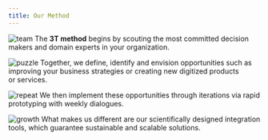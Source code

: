 ```yaml
---
title: Our Method
---
```

![team]()
The **3T method** begins by scouting the most committed decision makers and domain experts in your organization.

![puzzle]()
Together, we define, identify and envision opportunities such as improving your business strategies or creating new digitized products or services. 

![repeat]()
We then implement these opportunities through iterations via rapid prototyping with weekly dialogues.

![growth]()
What makes us different are our scientifically designed integration tools, which guarantee sustainable and scalable solutions.